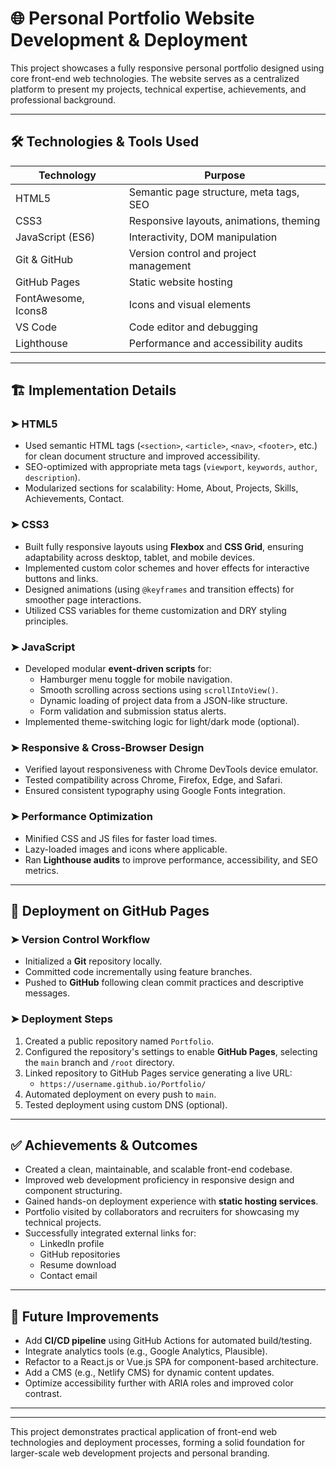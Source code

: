 # 🌐 Personal Portfolio Website Development & Deployment

This project showcases a fully responsive personal portfolio designed using core front-end web technologies. The website serves as a centralized platform to present my projects, technical expertise, achievements, and professional background.

---

## 🛠️ Technologies & Tools Used

| Technology     | Purpose                                  |
|----------------|------------------------------------------|
| HTML5          | Semantic page structure, meta tags, SEO |
| CSS3           | Responsive layouts, animations, theming |
| JavaScript (ES6)| Interactivity, DOM manipulation        |
| Git & GitHub   | Version control and project management  |
| GitHub Pages   | Static website hosting                  |
| FontAwesome, Icons8 | Icons and visual elements         |
| VS Code        | Code editor and debugging               |
| Lighthouse     | Performance and accessibility audits   |

---

## 🏗️ Implementation Details

### ➤ HTML5
- Used semantic HTML tags (`<section>`, `<article>`, `<nav>`, `<footer>`, etc.) for clean document structure and improved accessibility.
- SEO-optimized with appropriate meta tags (`viewport`, `keywords`, `author`, `description`).
- Modularized sections for scalability: Home, About, Projects, Skills, Achievements, Contact.

### ➤ CSS3
- Built fully responsive layouts using **Flexbox** and **CSS Grid**, ensuring adaptability across desktop, tablet, and mobile devices.
- Implemented custom color schemes and hover effects for interactive buttons and links.
- Designed animations (using `@keyframes` and transition effects) for smoother page interactions.
- Utilized CSS variables for theme customization and DRY styling principles.

### ➤ JavaScript
- Developed modular **event-driven scripts** for:
  - Hamburger menu toggle for mobile navigation.
  - Smooth scrolling across sections using `scrollIntoView()`.
  - Dynamic loading of project data from a JSON-like structure.
  - Form validation and submission status alerts.
- Implemented theme-switching logic for light/dark mode (optional).

### ➤ Responsive & Cross-Browser Design
- Verified layout responsiveness with Chrome DevTools device emulator.
- Tested compatibility across Chrome, Firefox, Edge, and Safari.
- Ensured consistent typography using Google Fonts integration.

### ➤ Performance Optimization
- Minified CSS and JS files for faster load times.
- Lazy-loaded images and icons where applicable.
- Ran **Lighthouse audits** to improve performance, accessibility, and SEO metrics.

---

## 🚀 Deployment on GitHub Pages

### ➤ Version Control Workflow
- Initialized a **Git** repository locally.
- Committed code incrementally using feature branches.
- Pushed to **GitHub** following clean commit practices and descriptive messages.

### ➤ Deployment Steps
1. Created a public repository named `Portfolio`.
2. Configured the repository's settings to enable **GitHub Pages**, selecting the `main` branch and `/root` directory.
3. Linked repository to GitHub Pages service generating a live URL:
   - `https://username.github.io/Portfolio/`
4. Automated deployment on every push to `main`.
5. Tested deployment using custom DNS (optional).

---

## ✅ Achievements & Outcomes

- Created a clean, maintainable, and scalable front-end codebase.
- Improved web development proficiency in responsive design and component structuring.
- Gained hands-on deployment experience with **static hosting services**.
- Portfolio visited by collaborators and recruiters for showcasing my technical projects.
- Successfully integrated external links for:
  - LinkedIn profile
  - GitHub repositories
  - Resume download
  - Contact email

---

## 🔧 Future Improvements

- Add **CI/CD pipeline** using GitHub Actions for automated build/testing.
- Integrate analytics tools (e.g., Google Analytics, Plausible).
- Refactor to a React.js or Vue.js SPA for component-based architecture.
- Add a CMS (e.g., Netlify CMS) for dynamic content updates.
- Optimize accessibility further with ARIA roles and improved color contrast.

---


---

This project demonstrates practical application of front-end web technologies and deployment processes, forming a solid foundation for larger-scale web development projects and personal branding.

